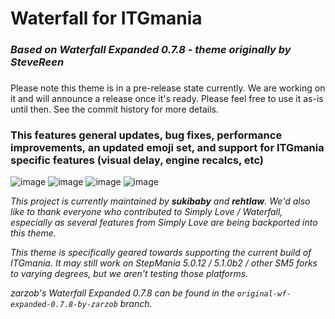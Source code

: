 # Waterfall for ITGmania

### _Based on Waterfall Expanded 0.7.8 - theme originally by SteveReen_
### 

Please note this theme is in a pre-release state currently. We are working on it and will announce a release once it's ready. Please feel free to use it as-is until then. See the commit history for more details.

### This features general updates, bug fixes, performance improvements, an updated emoji set, and support for ITGmania specific features (visual delay, engine recalcs, etc)
![image](https://github.com/user-attachments/assets/8176b2c9-9452-4d69-8c39-7f5ee6f6bfa2)
![image](https://github.com/user-attachments/assets/96db3ead-d9dc-4ac4-992d-295652ce9492)
![image](https://github.com/user-attachments/assets/4d12047c-d856-408b-aef9-99bdc3562dc4)
![image](https://github.com/user-attachments/assets/ba8a2ff9-096f-45b4-a96c-36587f235789)

_This project is currently maintained by **sukibaby** and **rehtlaw**. We'd also like to thank everyone who contributed to Simply Love / Waterfall, especially as several features from Simply Love are being backported into this theme._

_This theme is specifically geared towards supporting the current build of ITGmania. It may still work on StepMania 5.0.12 / 5.1.0b2 / other SM5 forks to varying degrees, but we aren't testing those platforms._

_zarzob's Waterfall Expanded 0.7.8 can be found in the `original-wf-expanded-0.7.8-by-zarzob` branch._
